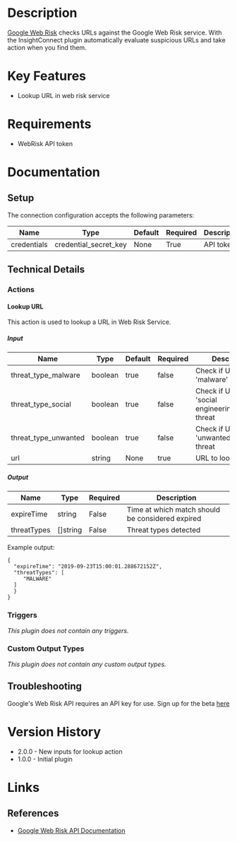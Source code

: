 # Description

[Google Web Risk](https://cloud.google.com/web-risk/) checks URLs against the Google Web Risk service. With the InsightConnect plugin automatically evaluate suspicious URLs and take action when you find them.

# Key Features

* Lookup URL in web risk service

# Requirements

* WebRisk API token

# Documentation

## Setup

The connection configuration accepts the following parameters:

|Name|Type|Default|Required|Description|Enum|
|----|----|-------|--------|-----------|----|
|credentials|credential_secret_key|None|True|API token|None|

## Technical Details

### Actions

#### Lookup URL

This action is used to lookup a URL in Web Risk Service.

##### Input

|Name|Type|Default|Required|Description|Enum|
|----|----|-------|--------|-----------|----|
|threat_type_malware|boolean|true|false|Check if URL is of 'malware' threat|None|
|threat_type_social|boolean|true|false|Check if URL is of 'social engineering/phishing' threat|None|
|threat_type_unwanted|boolean|true|false|Check if URL is of 'unwanted software' threat|None|
|url|string|None|true|URL to lookup|None|

##### Output

|Name|Type|Required|Description|
|----|----|--------|-----------|
|expireTime|string|False|Time at which match should be considered expired|
|threatTypes|[]string|False|Threat types detected|

Example output:

```
{
  "expireTime": "2019-09-23T15:00:01.288672152Z",
  "threatTypes": [
     "MALWARE"
  ]
  }
}
```

### Triggers

_This plugin does not contain any triggers._

### Custom Output Types

_This plugin does not contain any custom output types._

## Troubleshooting

Google's Web Risk API requires an API key for use. Sign up for the beta [here](https://docs.google.com/forms/d/e/1FAIpQLSf2mccuP6McSrhwOk1FXnsNY6c7xE-Url_pmjvFgz73A8qOxg/viewform)

# Version History

* 2.0.0 - New inputs for lookup action
* 1.0.0 - Initial plugin

# Links

## References

* [Google Web Risk API Documentation](https://cloud.google.com/web-risk/docs/)

